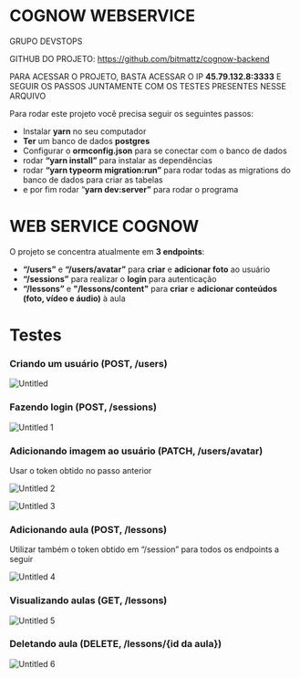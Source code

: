# COGNOW WEBSERVICE

GRUPO DEVSTOPS

GITHUB DO PROJETO: https://github.com/bitmattz/cognow-backend

PARA ACESSAR O PROJETO, BASTA ACESSAR O IP **45.79.132.8:3333**
E SEGUIR OS PASSOS JUNTAMENTE COM OS TESTES PRESENTES NESSE ARQUIVO

Para rodar este projeto você precisa seguir os seguintes passos:

- Instalar **yarn** no seu computador
- **Ter** um banco de dados **postgres**
- Configurar o **ormconfig.json** para se conectar com o banco de dados
- rodar **“yarn install”** para instalar as dependências
- rodar **“yarn typeorm migration:run”** para rodar todas as migrations do banco de dados para criar as tabelas
- e por fim rodar “**yarn dev:server”** para rodar o programa

# WEB SERVICE COGNOW

O projeto se concentra atualmente em **3 endpoints**:

- **“/users”** e **“/users/avatar”** para **criar** e **adicionar foto** 
ao usuário
- **“/sessions”** para realizar o **login** para autenticação
- **“/lessons”** e **"/lessons/content"** para **criar** e **adicionar conteúdos (foto, vídeo e áudio)** à aula

# Testes

### Criando um usuário (POST, /users)

![Untitled](https://user-images.githubusercontent.com/67442630/192924094-3a475520-fd60-47ca-b1f1-f03ff5ecd377.png)


### Fazendo login (POST, /sessions)

![Untitled 1](https://user-images.githubusercontent.com/67442630/192924137-628e0d90-d210-4514-9ac6-8c6b066dba72.png)

### **Adicionando imagem ao usuário** (PATCH, /users/avatar)

Usar o token obtido no passo anterior

![Untitled 2](https://user-images.githubusercontent.com/67442630/192924155-65c51b2e-1d24-4f93-af1c-86f56446c788.png)

![Untitled 3](https://user-images.githubusercontent.com/67442630/192924160-b0029443-1954-419a-ba01-ac3838bcf3fa.png)

### **Adicionando aula** (POST, /lessons)

Utilizar também o token obtido em “/session” para todos os endpoints a seguir

![Untitled 4](https://user-images.githubusercontent.com/67442630/192924197-071e76a0-8c34-4643-ac69-cb333befcfa7.png)

### Visualizando **aulas** (GET, /lessons)

![Untitled 5](https://user-images.githubusercontent.com/67442630/192924206-d248c421-0e29-4f09-8a68-1452aaa2ade2.png)

### Deletando **aula** (DELETE, /lessons/{id da aula})
![Untitled 6](https://user-images.githubusercontent.com/67442630/192924220-6ee184fa-f912-4981-9e17-dc0fc3c74d9a.png)

